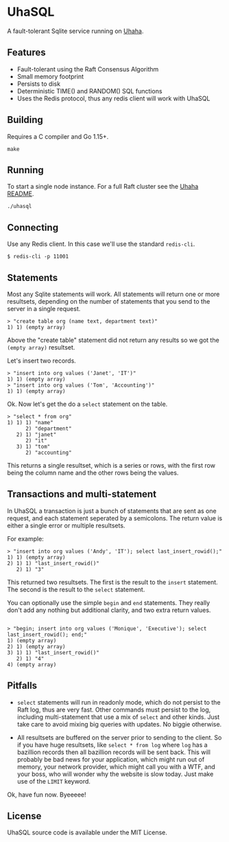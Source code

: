 # UhaSQL

A fault-tolerant Sqlite service running on [Uhaha](https://github.com/tidwall/uhaha).

## Features

- Fault-tolerant using the Raft Consensus Algorithm
- Small memory footprint
- Persists to disk
- Deterministic TIME() and RANDOM() SQL functions
- Uses the Redis protocol, thus any redis client will work with UhaSQL

## Building

Requires a C compiler and Go 1.15+.

```
make
```

## Running

To start a single node instance. For a full Raft cluster see the [Uhaha README](https://github.com/tidwall/uhaha).

```
./uhasql
```

## Connecting 

Use any Redis client. In this case we'll use the standard `redis-cli`.

```
$ redis-cli -p 11001
```

## Statements

Most any Sqlite statements will work. All statements will return one or more
resultsets, depending on the number of statements that you send to the server
in a single request.

```
> "create table org (name text, department text)"
1) 1) (empty array)
```

Above the "create table" statement did not return any results so we got the
```(empty array)``` resultset. 

Let's insert two records.

```
> "insert into org values ('Janet', 'IT')"
1) 1) (empty array)
> "insert into org values ('Tom', 'Accounting')"
1) 1) (empty array)
```

Ok. Now let's get the do a `select` statement on the table.

```
> "select * from org"
1) 1) 1) "name"
      2) "department"
   2) 1) "janet"
      2) "it"
   3) 1) "tom"
      2) "accounting"
```

This returns a single resultset, which is a series or rows, with the first row
being the column name and the other rows being the values.

## Transactions and multi-statement

In UhaSQL a transaction is just a bunch of statements that are sent as one
request, and each statement seperated by a semicolons. The return value is
either a single error or multiple resultsets.

For example:

```
> "insert into org values ('Andy', 'IT'); select last_insert_rowid();"
1) 1) (empty array)
2) 1) 1) "last_insert_rowid()"
   2) 1) "3"
```

This returned two resultsets. The first is the result to the `insert` statement.
The second is the result to the `select` statement.

You can optionally use the simple `begin` and `end` statements. They really
don't add any nothing but additional clarity, and two extra return values.
```

> "begin; insert into org values ('Monique', 'Executive'); select last_insert_rowid(); end;"
1) (empty array)
2) 1) (empty array)
3) 1) 1) "last_insert_rowid()"
   2) 1) "4"
4) (empty array)
```

## Pitfalls

- `select` statements will run in readonly mode, which do not persist to the
Raft log, thus are very fast. Other commands must persist to the log, including multi-statement that use a mix of `select` and other kinds. Just take care to
avoid mixing big queries with updates. No biggie otherwise.

- All resultsets are buffered on the server prior to sending to the client. So
if you have huge resultsets, like `select * from log` where `log` has a
bazillion records then all bazillion records will be sent back. This will
probably be bad news for your application, which might run out of memory, your
network provider, which might call you with a WTF, and your boss, who will
wonder why the website is slow today. Just make use of the `LIMIT` keyword.
 
Ok, have fun now. Byeeeee!

## License

UhaSQL source code is available under the MIT License.
